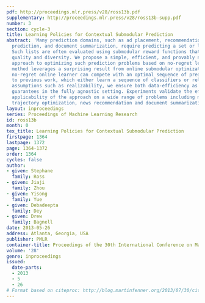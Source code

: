 ```yaml
---
pdf: http://proceedings.mlr.press/v28/ross13b.pdf
supplementary: http://proceedings.mlr.press/v28/ross13b-supp.pdf
number: 3
section: cycle-3
title: Learning Policies for Contextual Submodular Prediction
abstract: 'Many prediction domains, such as ad placement, recommendation, trajectory
  prediction, and document summarization, require predicting a set or list of options.
  Such lists are often evaluated using submodular reward functions that measure both
  quality and diversity. We propose a simple, efficient, and provably near-optimal
  approach to optimizing such prediction problems based on no-regret learning. Our
  method leverages a surprising result from online submodular optimization: a single
  no-regret online learner can compete with an optimal sequence of predictions. Compared
  to previous work, which either learn a sequence of classifiers or rely on stronger
  assumptions such as realizability, we ensure both data-efficiency as well as performance
  guarantees in the fully agnostic setting. Experiments validate the efficiency and
  applicability of the approach on a wide range of problems including manipulator
  trajectory optimization, news recommendation and document summarization.'
layout: inproceedings
series: Proceedings of Machine Learning Research
id: ross13b
month: 0
tex_title: Learning Policies for Contextual Submodular Prediction
firstpage: 1364
lastpage: 1372
page: 1364-1372
order: 1364
cycles: false
author:
- given: Stephane
  family: Ross
- given: Jiaji
  family: Zhou
- given: Yisong
  family: Yue
- given: Debadeepta
  family: Dey
- given: Drew
  family: Bagnell
date: 2013-05-26
address: Atlanta, Georgia, USA
publisher: PMLR
container-title: Proceedings of the 30th International Conference on Machine Learning
volume: '28'
genre: inproceedings
issued:
  date-parts:
  - 2013
  - 5
  - 26
# Format based on citeproc: http://blog.martinfenner.org/2013/07/30/citeproc-yaml-for-bibliographies/
---
```

